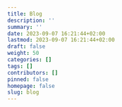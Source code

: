 ```yaml
---
title: Blog
description: ''
summary: ''
date: 2023-09-07 16:21:44+02:00
lastmod: 2023-09-07 16:21:44+02:00
draft: false
weight: 50
categories: []
tags: []
contributors: []
pinned: false
homepage: false
slug: blog
---
```


